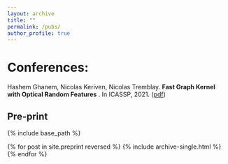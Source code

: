 ```yaml
---
layout: archive
title: ""
permalink: /pubs/
author_profile: true
---
```




Conferences: 
======
Hashem Ghanem, Nicolas Keriven, Nicolas Tremblay. **Fast Graph Kernel with Optical Random Features** . In ICASSP, 2021. ([pdf](https://arxiv.org/pdf/2010.08270.pdf))

## Pre-print

{% include base_path %}

{% for post in site.preprint reversed %}
  {% include archive-single.html %}
{% endfor %}
